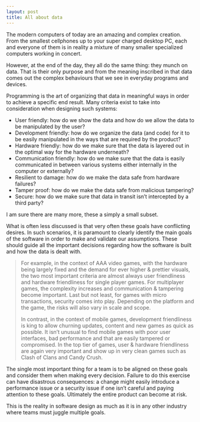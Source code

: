 ```yaml
---
layout: post
title: All about data
---
```

The modern computers of today are an amazing and complex creation. From the smallest cellphones up to your super charged desktop PC, each and everyone of them is in reality a mixture of many smaller specialized computers working in concert.

However, at the end of the day, they all do the same thing: they munch on data. That is their only purpose and from the meaning inscribed in that data comes out the complex behaviours that we see in everyday programs and devices.

Programming is the art of organizing that data in meaningful ways in order to achieve a specific end result. Many criteria exist to take into consideration when designing such systems:

* User friendly: how do we show the data and how do we allow the data to be manipulated by the user?
* Development friendly: how do we organize the data (and code) for it to be easily manipulated in the ways that are required by the product?
* Hardware friendly: how do we make sure that the data is layered out in the optimal way for the hardware underneath?
* Communication friendly: how do we make sure that the data is easily communicated in between various systems either internally in the computer or externally?
* Resilient to damage: how do we make the data safe from hardware failures?
* Tamper proof: how do we make the data safe from malicious tampering?
* Secure: how do we make sure that data in transit isn’t intercepted by a third party?

I am sure there are many more, these a simply a small subset.

What is often less discussed is that very often these goals have conflicting desires. In such scenarios, it is paramount to clearly identify the main goals of the software in order to make and validate our assumptions. These should guide all the important decisions regarding how the software is built and how the data is dealt with.

> For example, in the context of AAA video games, with the hardware being largely fixed and the demand for ever higher & prettier visuals, the two most important criteria are almost always user friendliness and hardware friendliness for single player games. For multiplayer games, the complexity increases and communication & tampering become important. Last but not least, for games with micro transactions, security comes into play. Depending on the platform and the game, the risks will also vary in scale and scope.
> 
> In contrast, in the context of mobile games, development friendliness is king to allow churning updates, content and new games as quick as possible. It isn’t unusual to find mobile games with poor user interfaces, bad performance and that are easily tampered or compromised. In the top tier of games, user & hardware friendliness are again very important and show up in very clean games such as Clash of Clans and Candy Crush.

The single most important thing for a team is to be aligned on these goals and consider them when making every decision. Failure to do this exercise can have disastrous consequences: a change might easily introduce a performance issue or a security issue if one isn’t careful and paying attention to these goals. Ultimately the entire product can become at risk.

This is the reality in software design as much as it is in any other industry where teams must juggle multiple goals.

